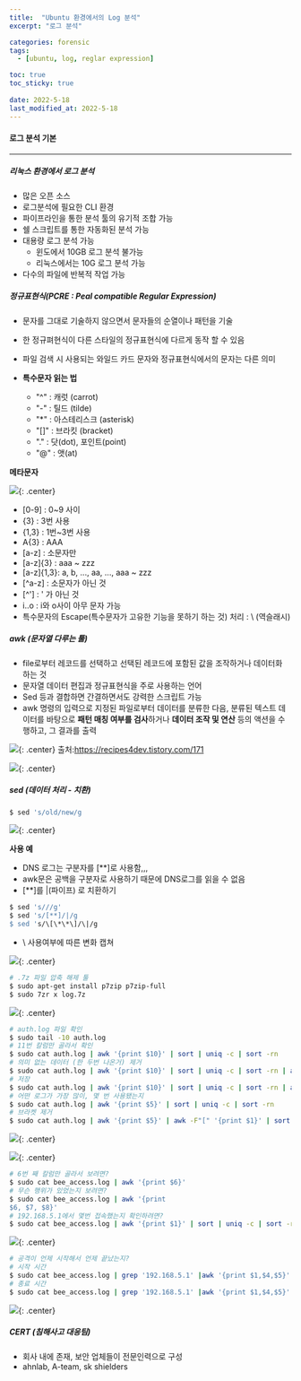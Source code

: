 ```yaml
---
title:  "Ubuntu 환경에서의 Log 분석"
excerpt: "로그 분석"

categories: forensic
tags:
  - [ubuntu, log, reglar expression]

toc: true
toc_sticky: true
 
date: 2022-5-18
last_modified_at: 2022-5-18
---
```


#### 로그 분석 기본
* * *
##### 리눅스 환경에서 로그 분석

- 많은 오픈 소스
- 로그분석에 필요한 CLI 환경
- 파이프라인을 통한 분석 툴의 유기적 조합 가능
- 쉘 스크립트를 통한 자동화된 분석 가능
- 대용량 로그 분석 가능
  - 윈도에서 10GB 로그 분석 불가능
  - 리눅스에서는 10G 로그 분석 가능
- 다수의 파일에 반복적 작업 가능

##### 정규표현식(PCRE : Peal compatible Regular Expression)

- 문자를 그대로 기술하지 않으면서 문자들의 순열이나 패턴을 기술
- 한 정규펴현식이 다른 스타일의 정규표현식에 다르게 동작 할 수 있음
- 파일 검색 시 사용되는 와일드 카드 문자와 정규표현식에서의 문자는 다른 의미

- **특수문자 읽는 법**
  - "^" : 캐럿 (carrot)
  - "-" : 틸드 (tilde)
  - "*" : 아스테리스크 (asterisk)
  - "[]" : 브라킷 (bracket)
  - "." : 닷(dot), 포인트(point)
  - "@" : 앳(at)

**메타문자**

![](../../assets/images/20220518-092908.png){: .center}

- [0-9]     : 0~9 사이
- {3}       : 3번 사용
- {1,3}     : 1번~3번 사용
- A{3}      : AAA
- [a-z]     : 소문자만
- [a-z]{3}  : aaa ~ zzz
- [a-z]{1,3}: a, b, ..., aa, ..., aaa ~ zzz
- [^a-z]    : 소문자가 아닌 것
- [^']      : ' 가 아닌 것
- i..o      : i와 o사이 아무 문자 가능
- 특수문자의 Escape(특수문자가 고유한 기능을 못하기 하는 것) 처리 : \ (역슬래시)
 
##### awk (문자열 다루는 툴)

- file로부터 레코드를 선택하고 선택된 레코드에 포함된 값을 조작하거나 데이터화 하는 것
- 문자열 데이터 편집과 정규표현식을 주로 사용하는 언어
- Sed 등과 결합하면     간결하면서도 강력한 스크립트 가능
- awk 명령의 입력으로 지정된 파일로부터 데이터를 분류한 다음, 분류된 텍스트 데이터를 바탕으로 **패턴 매칭 여부를 검사**하거나 **데이터 조작 및 연산** 등의 액션을 수행하고, 그 결과를 출력

![](../../assets/images/20220518-094735.png){: .center}
출처:https://recipes4dev.tistory.com/171

![](../../assets/images/20220518-102734.png){: .center}

##### sed (데이터 처리 - 치환)

```bash
$ sed 's/old/new/g
```

![](../../assets/images/20220518-102920.png){: .center}

**사용 예**
- DNS 로그는 구분자를 [**]로 사용함,,,
- awk문은 공백을 구분자로 사용하기 때문에 DNS로그를 읽을 수 없음
- [**]를 \|(파이프) 로 치환하기

```bash
$ sed 's///g'
$ sed 's/[**]/|/g
$ sed 's/\[\*\*\]/\|/g
```

- \ 사용여부에 따른 변화 캡쳐


![](../../assets/images/20220518-103535.png){: .center}


```bash
# .7z 파일 압축 해제 툴
$ sudo apt-get install p7zip p7zip-full
$ sudo 7zr x log.7z
```

![](../../assets/images/20220518-111421.png){: .center}

```bash
# auth.log 파일 확인
$ sudo tail -10 auth.log
# 11번 칼럼만 골라서 확인
$ sudo cat auth.log | awk '{print $10}' | sort | uniq -c | sort -rn
# 의미 없는 데이터 (한 두번 나온거) 제거
$ sudo cat auth.log | awk '{print $10}' | sort | uniq -c | sort -rn | awk '$1>2'
# 저장
$ sudo cat auth.log | awk '{print $10}' | sort | uniq -c | sort -rn | awk '$1>2' > my.log
# 어떤 로그가 가장 많이, 몇 번 사용됐는지
$ sudo cat auth.log | awk '{print $5}' | sort | uniq -c | sort -rn
# 브라켓 제거
$ sudo cat auth.log | awk '{print $5}' | awk -F"[" '{print $1}' | sort | uniq -c | sort -rn 
```

![](../../assets/images/20220518-111524.png){: .center}

![](../../assets/images/20220518-113304.png){: .center}

```bash
# 6번 째 칼럼만 골라서 보려면?
$ sudo cat bee_access.log | awk '{print $6}'
# 무슨 행위가 있었는지 보려면?
$ sudo cat bee_access.log | awk '{print 
$6, $7, $8}'
# 192.168.5.1에서 몇번 접속했는지 확인하려면?
$ sudo cat bee_access.log | awk '{print $1}' | sort | uniq -c | sort -rn
```
![](../../assets/images/20220518-105623.png){: .center}

``` bash
# 공격이 언제 시작해서 언제 끝났는지?
# 시작 시간
$ sudo cat bee_access.log | grep '192.168.5.1' |awk '{print $1,$4,$5}' | head -1
# 종료 시간
$ sudo cat bee_access.log | grep '192.168.5.1' |awk '{print $1,$4,$5}' | tail -1 
```

![](../../assets/images/20220518-105345.png){: .center}

##### CERT (침해사고 대응팀)
- 회사 내에 존재, 보안 업체들이 전문인력으로 구성
- ahnlab, A-team, sk shielders
